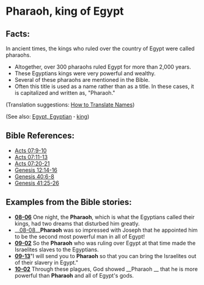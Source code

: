 # Pharaoh, king of Egypt #

## Facts: ##

In ancient times, the kings who ruled over the country of Egypt were called pharaohs.

* Altogether, over 300 pharaohs ruled Egypt for more than 2,000 years.
* These Egyptians kings were very powerful and wealthy.
* Several of these pharaohs are mentioned in the Bible.
* Often this title is used as a name rather than as a title. In these cases, it is capitalized and written as, "Pharaoh."

(Translation suggestions: [How to Translate Names](https://git.door43.org/Door43/en-ta-translate-vol1/src/master/content/translate_names.md))

(See also: [Egypt, Egyptian](../other/egypt.md) **·** [king](../other/king.md))

## Bible References: ##

* [Acts 07:9-10](https://door43.org/en/bible/notes/act/07/09)
* [Acts 07:11-13](https://door43.org/en/bible/notes/act/07/11)
* [Acts 07:20-21](https://door43.org/en/bible/notes/act/07/20)
* [Genesis 12:14-16](https://door43.org/en/bible/notes/gen/12/14)
* [Genesis 40:6-8](https://door43.org/en/bible/notes/gen/40/06)
* [Genesis 41:25-26](https://door43.org/en/bible/notes/gen/41/25)

## Examples from the Bible stories: ##

* __[08-06](https://door43.org/en/obs/notes/frames/08-06)__ One night, the __Pharaoh__, which is what the Egyptians called their kings, had two dreams that disturbed him greatly.
* __[08-08](https://door43.org/en/obs/notes/frames/08-08)____Pharaoh__  was so impressed with Joseph that he appointed him to be the second most powerful man in all of Egypt!
* __[09-02](https://door43.org/en/obs/notes/frames/09-02)__ So the __Pharaoh__  who was ruling over Egypt at that time made the Israelites slaves to the Egyptians.
* __[09-13](https://door43.org/en/obs/notes/frames/09-13)__"I will send you to __Pharaoh__  so that you can bring the Israelites out of their slavery in Egypt."
* __[10-02](https://door43.org/en/obs/notes/frames/10-02)__ Through these plagues, God showed __Pharaoh __  that he is more powerful than __Pharaoh__  and all of Egypt's gods.



